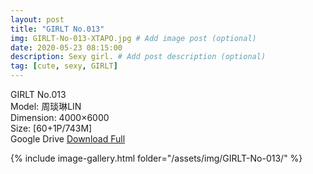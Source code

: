 ```yaml
---
layout: post
title: "GIRLT No.013"
img: GIRLT-No-013-XTAPO.jpg # Add image post (optional)
date: 2020-05-23 08:15:00
description: Sexy girl. # Add post description (optional)
tag: [cute, sexy, GIRLT]
---
```

GIRLT No.013  
Model: 周琰琳LIN  
Dimension: 4000×6000  
Size: [60+1P/743M]          
Google Drive [Download Full](http://gestyy.com/e0KdXJ)

{% include image-gallery.html folder="/assets/img/GIRLT-No-013/" %}
